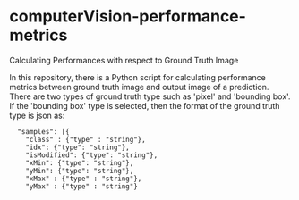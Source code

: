 # computerVision-performance-metrics
Calculating Performances with respect to Ground Truth Image

In this repository, there is a Python script for calculating performance metrics between ground truth image and output image of a prediction. There are two types of ground truth type such as 'pixel' and 'bounding box'. If the 'bounding box' type is selected, then the format of the ground truth type is json as:

      "samples": [{
        "class" : {"type" : "string"},
        "idx": {"type": "string"},
        "isModified": {"type": "string"},
        "xMin": {"type": "string"},
        "yMin": {"type": "string"},
        "xMax" : {"type" : "string"},
        "yMax" : {"type" : "string"}
